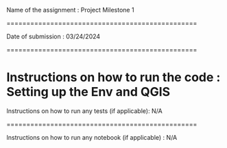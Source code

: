 Name of the assignment : Project Milestone 1 

================================================

Date of submission : 03/24/2024

================================================

Instructions on how to run the code : Setting up the Env and QGIS
================================================

Instructions on how to run any tests (if applicable): N/A

================================================

Instructions on how to run any notebook (if applicable) : N/A